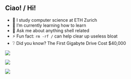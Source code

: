 ## Ciao! / Hi!
<!--
**bfeitknecht/bfeitknecht** is a ✨ _special_ ✨ repository because its `README.md` (this file) appears on your GitHub profile.
-->

<!--
<a href="https://github.com/anuraghazra/github-readme-stats">
  <img height=200 align="center" src="https://github-readme-stats.vercel.app/api?username=bs10x&show_icons=true&show=prs_merged" />
</a>
<a href="https://github.com/anuraghazra/convoychat">
  <img height=200 align="center" src="https://github-readme-stats.vercel.app/api/top-langs?username=bs10x&hide=javascript&layout=compact&langs_count=8&card_width=320" />
</a>
-->

- 🔭 I study computer science at ETH Zurich
- 🌱 I’m currently learning how to learn
- 💬 Ask me about anything shell related
- ⚡ Fun fact: `rm -rf /` can help clear up useless bloat
- ❔ Did you know? The First Gigabyte Drive Cost $40,000



![](https://github-readme-stats.vercel.app/api?username=bfeitknecht&show_icons=true&show=prs_merged)

![](https://github-readme-stats.vercel.app/api/top-langs?username=bfeitknecht&hide=javascript&layout=compact&langs_count=8)

![](https://github-profile-summary-cards.vercel.app/api/cards/profile-details?username=bfeitknecht&theme=github)
